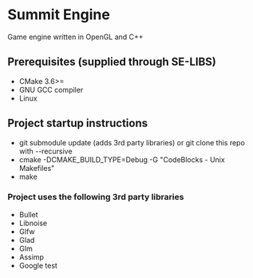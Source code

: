 # Summit Engine
Game engine written in OpenGL and C++

## Prerequisites (supplied through SE-LIBS)
  * CMake 3.6>=
  * GNU GCC compiler
  * Linux
## Project startup instructions
  * git submodule update (adds 3rd party libraries) or git clone this repo with --recursive
  * cmake -DCMAKE_BUILD_TYPE=Debug -G "CodeBlocks - Unix Makefiles"
  * make
### Project uses the following 3rd party libraries
  * Bullet
  * Libnoise
  * Glfw
  * Glad
  * Glm
  * Assimp
  * Google test
